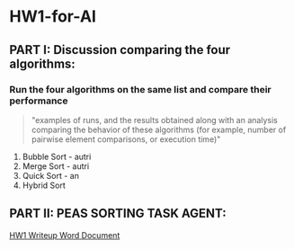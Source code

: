 # HW1-for-AI

## PART I: Discussion comparing the four algorithms:
### Run the four algorithms on the same list and compare their performance
> "examples of runs, and the results obtained along with an analysis comparing the behavior of these algorithms (for example, number of pairwise element comparisons, or execution time)"
  
1. Bubble Sort - autri 
2. Merge Sort - autri
3. Quick Sort - an
4. Hybrid Sort

## PART II: PEAS SORTING TASK AGENT:
[HW1 Writeup Word Document](https://mailuc-my.sharepoint.com/:w:/r/personal/banerja2_mail_uc_edu/Documents/HW1-writeup.docx?d=w2e96dfe0c246447d9d228aa8e531c27b&csf=1&web=1&e=OmMk8Y)
